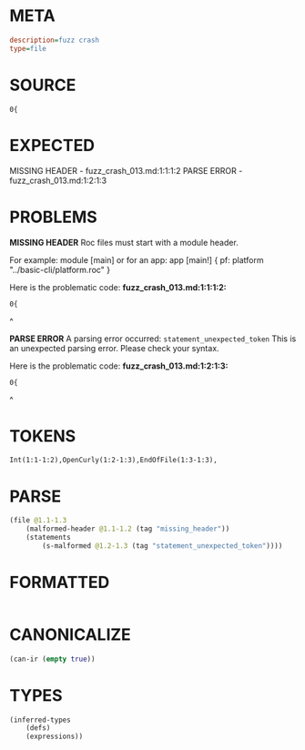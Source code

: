 # META
~~~ini
description=fuzz crash
type=file
~~~
# SOURCE
~~~roc
0{
~~~
# EXPECTED
MISSING HEADER - fuzz_crash_013.md:1:1:1:2
PARSE ERROR - fuzz_crash_013.md:1:2:1:3
# PROBLEMS
**MISSING HEADER**
Roc files must start with a module header.

For example:
        module [main]
or for an app:
        app [main!] { pf: platform "../basic-cli/platform.roc" }

Here is the problematic code:
**fuzz_crash_013.md:1:1:1:2:**
```roc
0{
```
^


**PARSE ERROR**
A parsing error occurred: `statement_unexpected_token`
This is an unexpected parsing error. Please check your syntax.

Here is the problematic code:
**fuzz_crash_013.md:1:2:1:3:**
```roc
0{
```
 ^


# TOKENS
~~~zig
Int(1:1-1:2),OpenCurly(1:2-1:3),EndOfFile(1:3-1:3),
~~~
# PARSE
~~~clojure
(file @1.1-1.3
	(malformed-header @1.1-1.2 (tag "missing_header"))
	(statements
		(s-malformed @1.2-1.3 (tag "statement_unexpected_token"))))
~~~
# FORMATTED
~~~roc

~~~
# CANONICALIZE
~~~clojure
(can-ir (empty true))
~~~
# TYPES
~~~clojure
(inferred-types
	(defs)
	(expressions))
~~~
